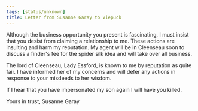 ```yaml
---
tags: [status/unknown]
title: Letter from Susanne Garay to Viepuck
---
```


Although the business opportunity you present is fascinating, I must insist that you desist from claiming a relationship to me. These actions are insulting and harm my reputation. My agent will be in Cleenseau soon to discuss a finder's fee for the spider silk idea and will take over all business.

The lord of Cleenseau, Lady Essford, is known to me by reputation as quite fair. I have informed her of my concerns and will defer any actions in response to your misdeeds to her wisdom.

If I hear that you have impersonated my son again I will have you killed.

Yours in trust,
Susanne Garay